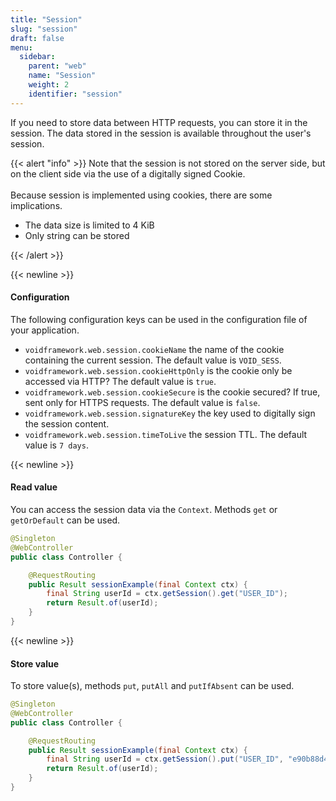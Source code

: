```yaml
---
title: "Session"
slug: "session"
draft: false
menu:
  sidebar:
    parent: "web"
    name: "Session"
    weight: 2
    identifier: "session"
---
```


If you need to store data between HTTP requests, you can store it in the session. The data stored in the session is available throughout the user's session.


{{< alert "info" >}}
Note that the session is not stored on the server side, but on the client side via the use of a digitally signed Cookie.
<br/>
<br/>
Because session is implemented using cookies, there are some implications.
<ul>
<li>The data size is limited to 4 KiB</li>
<li>Only string can be stored</li>
</ul>
{{< /alert >}}


{{< newline >}}
#### Configuration

The following configuration keys can be used in the configuration file of your application.

* `voidframework.web.session.cookieName` the name of the cookie containing the current session. The default value is `VOID_SESS`.
* `voidframework.web.session.cookieHttpOnly` is the cookie only be accessed via HTTP? The default value is `true`.
* `voidframework.web.session.cookieSecure` is the cookie secured? If true, sent only for HTTPS requests. The default value is `false`.
* `voidframework.web.session.signatureKey` the key used to digitally sign the session content.
* `voidframework.web.session.timeToLive` the session TTL. The default value is `7 days`.



{{< newline >}}
#### Read value

You can access the session data via the `Context`. Methods `get` or `getOrDefault` can be used.

```java
@Singleton
@WebController
public class Controller {

    @RequestRouting
    public Result sessionExample(final Context ctx) {
        final String userId = ctx.getSession().get("USER_ID");
        return Result.of(userId);
    }
}
```



{{< newline >}}
#### Store value

To store value(s), methods `put`, `putAll` and `putIfAbsent` can be used.

```java
@Singleton
@WebController
public class Controller {

    @RequestRouting
    public Result sessionExample(final Context ctx) {
        final String userId = ctx.getSession().put("USER_ID", "e90b88d4-3c15-4397-b774-d63a0ad89c74");
        return Result.of(userId);
    }
}
```
